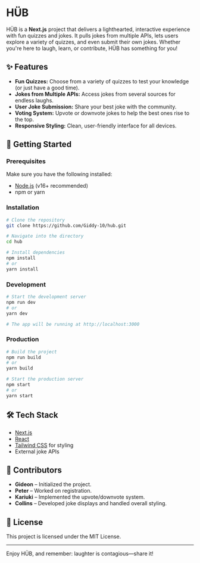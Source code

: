 # HÜB

HÜB is a **Next.js** project that delivers a lighthearted, interactive experience with fun quizzes and jokes. It pulls jokes from multiple APIs, lets users explore a variety of quizzes, and even submit their own jokes. Whether you're here to laugh, learn, or contribute, HÜB has something for you!

## ✨ Features

* **Fun Quizzes:** Choose from a variety of quizzes to test your knowledge (or just have a good time).
* **Jokes from Multiple APIs:** Access jokes from several sources for endless laughs.
* **User Joke Submission:** Share your best joke with the community.
* **Voting System:** Upvote or downvote jokes to help the best ones rise to the top.
* **Responsive Styling:** Clean, user-friendly interface for all devices.

## 🚀 Getting Started

### Prerequisites

Make sure you have the following installed:

* [Node.js](https://nodejs.org/) (v16+ recommended)
* npm or yarn

### Installation

```bash
# Clone the repository
git clone https://github.com/Giddy-10/hub.git

# Navigate into the directory
cd hub

# Install dependencies
npm install
# or
yarn install
```

### Development

```bash
# Start the development server
npm run dev
# or
yarn dev

# The app will be running at http://localhost:3000
```

### Production

```bash
# Build the project
npm run build
# or
yarn build

# Start the production server
npm start
# or
yarn start
```

## 🛠 Tech Stack

* [Next.js](https://nextjs.org/)
* [React](https://reactjs.org/)
* [Tailwind CSS](https://tailwindcss.com/) for styling
* External joke APIs

## 👥 Contributors

* **Gideon** – Initialized the project.
* **Peter** – Worked on registration.
* **Kariuki** – Implemented the upvote/downvote system.
* **Collins** – Developed joke displays and handled overall styling.

## 📜 License

This project is licensed under the MIT License.

---

Enjoy HÜB, and remember: laughter is contagious—share it!
